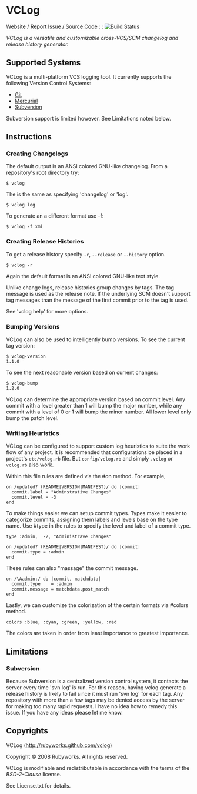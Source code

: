 # VCLog

[Website](http://rubyworks.github.com/vclog) /
[Report Issue](http://github.com/rubyworks/vclog/issues) /
[Source Code](http://github.com/rubyworks/vclog) : :
[![Build Status](https://secure.travis-ci.org/rubyworks/vclog.png)](http://travis-ci.org/rubyworks/vclog)

*VCLog is a versatile and customizable cross-VCS/SCM changelog and release history generator.*

## Supported Systems

VCLog is a multi-platform VCS logging tool.
It currently supports the following Version Control Systems:

* <a href="http://git-scm.com/">Git</a>
* <a href="http://mercurial.selenic.com/">Mercurial</a>
* <a href="http://subversion.apache.org/">Subversion</a>

Subversion support is limited however. See Limitations noted below.


## Instructions

### Creating Changelogs

The default output is an ANSI colored GNU-like changelog.
From a repository's root directory try:

    $ vclog

The is the same as specifying 'changelog' or 'log'.

    $ vclog log

To generate an a different format use -f:

    $ vclog -f xml

### Creating Release Histories

To get a release history specify `-r`, `--release` or `--history` option.

    $ vclog -r

Again the default format is an ANSI colored GNU-like text style.

Unlike change logs, release histories group changes by tags. The tag
message is used as the release note. If the underlying SCM doesn't
support tag messages than the message of the first commit prior to
the tag is used.

See 'vclog help' for more options.

### Bumping Versions

VCLog can also be used to intelligently bump versions. To see the current
tag version:

    $ vclog-version
    1.1.0

To see the next reasonable version based on current changes:

    $ vclog-bump
    1.2.0

VCLog can determine the appropriate version based on commit level. Any
commit with a level greater than 1 will bump the major number, while any
commit with a level of 0 or 1 will bump the minor number. All lower
level only bump the patch level.

### Writing Heuristics

VCLog can be configured to support custom log heuristics to suite the work flow
of any project. It is recommended that configurations be placed in a project's
`etc/vclog.rb` file. But `config/vclog.rb` and simply `.vclog` or `vclog.rb`
also work.

Within this file rules are defined via the #on method. For example,

    on /updated? (README|VERSION|MANIFEST)/ do |commit|
      commit.label = "Adminstrative Changes"
      commit.level = -3
    end

To make things easier we can setup commit types. Types make it easier
to categorize commits, assigning them labels and levels base on the 
type name. Use #type in the rules to specify the level and label of 
a commit type.

    type :admin,  -2, "Administrave Changes"

    on /updated? (README|VERSION|MANIFEST)/ do |commit|
      commit.type = :admin
    end

These rules can also "massage" the commit message.

    on /\Aadmin:/ do |commit, matchdata|
      commit.type    = :admin
      commit.message = matchdata.post_match
    end

Lastly, we can customize the colorization of the certain formats via #colors
method.

    colors :blue, :cyan, :green, :yellow, :red

The colors are taken in order from least importance to greatest importance.


## Limitations

### Subversion

Because Subversion is a centralized version control system, it contacts
the server every time 'svn log' is run. For this reason, having vclog
generate a release history is likely to fail since it must run 'svn log'
for each tag. Any repository with more than a few tags may be denied
access by the server for making too many rapid requests. I have no
idea how to remedy this issue. If you have any ideas please let me know.


## Copyrights

VCLog (http://rubyworks.github.com/vclog)

Copyright &copy; 2008 Rubyworks. All rights reserved.

VCLog is modifiable and redistributable in accordance with the terms of
the *BSD-2-Clause* license.

See License.txt for details.

